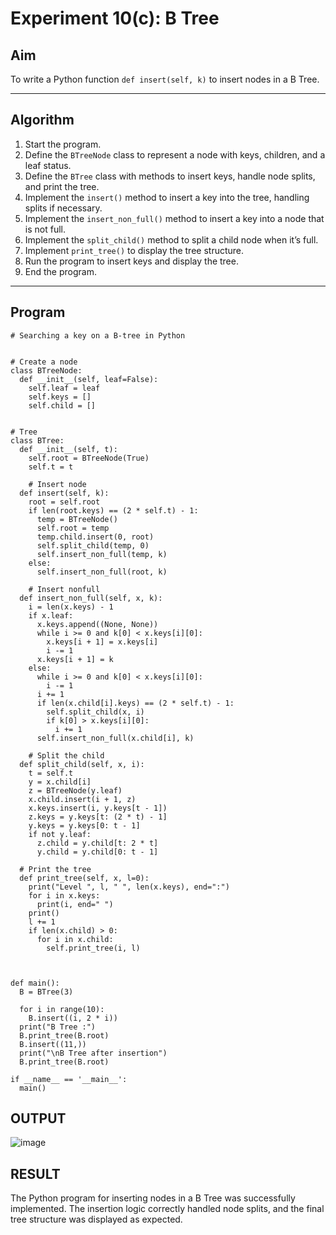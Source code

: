 # Experiment 10(c): B Tree

## Aim
To write a Python function `def insert(self, k)` to insert nodes in a B Tree.

---

## Algorithm

1. Start the program.
2. Define the `BTreeNode` class to represent a node with keys, children, and a leaf status.
3. Define the `BTree` class with methods to insert keys, handle node splits, and print the tree.
4. Implement the `insert()` method to insert a key into the tree, handling splits if necessary.
5. Implement the `insert_non_full()` method to insert a key into a node that is not full.
6. Implement the `split_child()` method to split a child node when it’s full.
7. Implement `print_tree()` to display the tree structure.
8. Run the program to insert keys and display the tree.
9. End the program.

---

## Program

```
# Searching a key on a B-tree in Python


# Create a node
class BTreeNode:
  def __init__(self, leaf=False):
    self.leaf = leaf
    self.keys = []
    self.child = []


# Tree
class BTree:
  def __init__(self, t):
    self.root = BTreeNode(True)
    self.t = t

    # Insert node
  def insert(self, k):
    root = self.root
    if len(root.keys) == (2 * self.t) - 1:
      temp = BTreeNode()
      self.root = temp
      temp.child.insert(0, root)
      self.split_child(temp, 0)
      self.insert_non_full(temp, k)
    else:
      self.insert_non_full(root, k)

    # Insert nonfull
  def insert_non_full(self, x, k):
    i = len(x.keys) - 1
    if x.leaf:
      x.keys.append((None, None))
      while i >= 0 and k[0] < x.keys[i][0]:
        x.keys[i + 1] = x.keys[i]
        i -= 1
      x.keys[i + 1] = k
    else:
      while i >= 0 and k[0] < x.keys[i][0]:
        i -= 1
      i += 1
      if len(x.child[i].keys) == (2 * self.t) - 1:
        self.split_child(x, i)
        if k[0] > x.keys[i][0]:
          i += 1
      self.insert_non_full(x.child[i], k)

    # Split the child
  def split_child(self, x, i):
    t = self.t
    y = x.child[i]
    z = BTreeNode(y.leaf)
    x.child.insert(i + 1, z)
    x.keys.insert(i, y.keys[t - 1])
    z.keys = y.keys[t: (2 * t) - 1]
    y.keys = y.keys[0: t - 1]
    if not y.leaf:
      z.child = y.child[t: 2 * t]
      y.child = y.child[0: t - 1]

  # Print the tree
  def print_tree(self, x, l=0):
    print("Level ", l, " ", len(x.keys), end=":")
    for i in x.keys:
      print(i, end=" ")
    print()
    l += 1
    if len(x.child) > 0:
      for i in x.child:
        self.print_tree(i, l)

  

def main():
  B = BTree(3)

  for i in range(10):
    B.insert((i, 2 * i))
  print("B Tree :")
  B.print_tree(B.root)
  B.insert((11,))
  print("\nB Tree after insertion")
  B.print_tree(B.root)

if __name__ == '__main__':
  main()
```

## OUTPUT
![image](https://github.com/user-attachments/assets/498f3c4e-f4a6-4f6f-8161-f0990dccd333)

## RESULT

The Python program for inserting nodes in a B Tree was successfully implemented. The insertion logic correctly handled node splits, and the final tree structure was displayed as expected.
